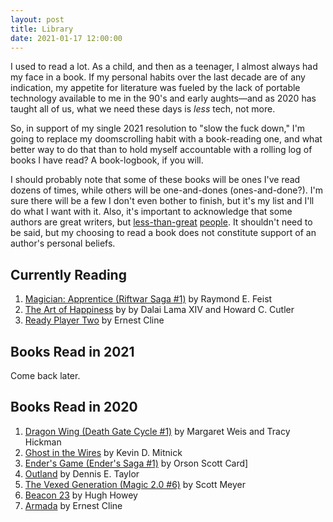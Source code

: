 ```yaml
---
layout: post
title: Library
date: 2021-01-17 12:00:00
---
```


<!-- inspired by http://tilde.town/~dustin/wiki/library/ -->

I used to read a lot. As a child, and then as a teenager, I almost always had my face in a book. If my personal habits over the last decade are of any indication, my appetite for literature was fueled by the lack of portable technology available to me in the 90's and early aughts—and as 2020 has taught all of us, what we need these days is _less_ tech, not more.

So, in support of my single 2021 resolution to "slow the fuck down," I'm going to replace my doomscrolling habit with a book-reading one, and what better way to do that than to hold myself accountable with a rolling log of books I have read? A book-logbook, if you will.

I should probably note that some of these books will be ones I've read dozens of times, while others will be one-and-dones (ones-and-done?). I'm sure there will be a few I don't even bother to finish, but it's my list and I'll do what I want with it. Also, it's important to acknowledge that some authors are great writers, but [less-than-great](https://slate.com/human-interest/2020/06/jk-rowling-trans-men-terf.html) [people](https://www.salon.com/2013/05/07/sci_fi_icon_orson_scott_card_hates_fan_fiction_the_homosexual_agenda_partner/). It shouldn't need to be said, but my choosing to read a book does not constitute support of an author's personal beliefs.

## Currently Reading

1. [Magician: Apprentice (Riftwar Saga #1)](https://www.thriftbooks.com/w/magician-by-raymond-e-feist/252608/#edition=2412352&idiq=4371583) by Raymond E. Feist
1. [The Art of Happiness](https://www.thriftbooks.com/w/the-art-of-happiness-a-handbook-for-living-by-dalai-lama-xiv/245744/#edition=5348464&idiq=4069358) by by Dalai Lama XIV and Howard C. Cutler
1. [Ready Player Two](https://www.thriftbooks.com/w/ready-player-two_ernest-cline/26736005/#edition=46336470&idiq=42739090) by Ernest Cline

## Books Read in 2021

Come back later.


## Books Read in 2020

1. [Dragon Wing (Death Gate Cycle #1)](https://www.thriftbooks.com/w/dragon-wing_margaret-weis_tracy-hickman/285018/#edition=2410906&idiq=857970) by Margaret Weis and Tracy Hickman
1. [Ghost in the Wires](https://www.thriftbooks.com/w/ghost-in-the-wires-my-adventures-as-the-worlds-most-wanted-hacker_kevin-d-mitnick/300094/#edition=5976857&idiq=4457810) by Kevin D. Mitnick
1. [Ender's Game (Ender's Saga #1)](https://www.thriftbooks.com/w/enders-game-by-orson-scott-card---/249686/#edition=1859735&idiq=2413359) by Orson Scott Card]
1. [Outland](https://www.thriftbooks.com/w/outland-volume-1-world-lines/19363453/#isbn=1680681486&edition=57012755) by Dennis E. Taylor
1. [The Vexed Generation (Magic 2.0 #6)](https://www.thriftbooks.com/w/the-vexed-generation_scott--meyer/25504624/#edition=26761307) by Scott Meyer
1. [Beacon 23](https://www.thriftbooks.com/w/beacon-23-the-complete-novel_hugh-howey/9761749/#edition=9186669&idiq=15924928) by Hugh Howey
1. [Armada](https://www.thriftbooks.com/w/armada/9376796/#edition=8704480&idiq=8603881) by Ernest Cline
